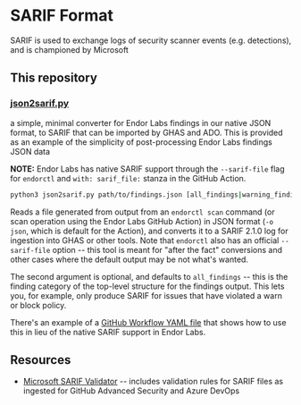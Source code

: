 # SARIF Format

SARIF is used to exchange logs of security scanner events (e.g. detections), and is championed by Microsoft

## This repository

### [json2sarif.py](json2sarif.py)

a simple, minimal converter for Endor Labs findings in our native JSON format, to SARIF that can be imported by GHAS and ADO. This is provided as an example of the simplicity of post-processing Endor Labs findings JSON data

**NOTE:** Endor Labs has native SARIF support through the `--sarif-file` flag for `endorctl` and `with: sarif_file:` stanza in the GitHub Action.

```sh
python3 json2sarif.py path/to/findings.json [all_findings|warning_findings|blocking_findings] > path/to/sarif_file.sarif
```

Reads a file generated from output from an `endorctl scan` command (or scan operation using the Endor Labs GitHub Action) in JSON format (`-o json`, which is default for the Action), and converts it to a SARIF 2.1.0 log for ingestion into GHAS or other tools. Note that `endorctl` also has an official `--sarif-file` option -- this tool is meant for "after the fact" conversions and other cases where the default output may be not what's wanted.

The second argument is optional, and defaults to `all_findings` -- this is the finding category of the top-level structure for the findings output. This lets you, for example, only produce SARIF for issues that have violated a warn or block policy.

There's an example of a [GitHub Workflow YAML file](example/endorlabs_warnings_sarif.yml) that shows how to use this in lieu of the native SARIF support in Endor Labs.

## Resources

* [Microsoft SARIF Validator](https://sarifweb.azurewebsites.net/Validation) -- includes validation rules for SARIF files as ingested for GitHub Advanced Security and Azure DevOps

